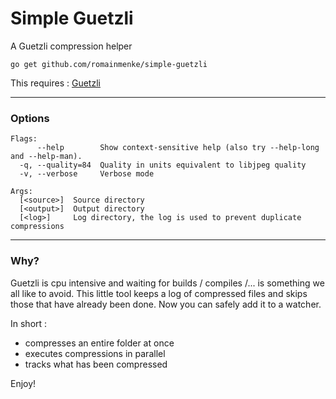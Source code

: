# Simple Guetzli

A Guetzli compression helper

`go get github.com/romainmenke/simple-guetzli`

This requires : [Guetzli](https://github.com/google/guetzli)

---

### Options

```
Flags:
      --help        Show context-sensitive help (also try --help-long and --help-man).
  -q, --quality=84  Quality in units equivalent to libjpeg quality
  -v, --verbose     Verbose mode

Args:
  [<source>]  Source directory
  [<output>]  Output directory
  [<log>]     Log directory, the log is used to prevent duplicate compressions
```

---

### Why?

Guetzli is cpu intensive and waiting for builds / compiles /... is something we all like to avoid.
This little tool keeps a log of compressed files and skips those that have already been done. Now you can safely add it to a watcher.

In short :

- compresses an entire folder at once
- executes compressions in parallel
- tracks what has been compressed

Enjoy!
